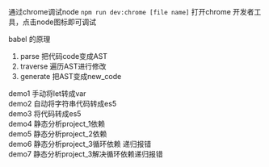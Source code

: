 通过chrome调试node `npm run dev:chrome [file name]` 打开chrome 开发者工具，点击node图标即可调试


babel 的原理

1. parse 把代码code变成AST
2. traverse 遍历AST进行修改
3. generate 把AST变成new_code


demo1 手动将let转成var   
demo2 自动将字符串代码转成es5   
demo3 将代码转成es5   
demo4 静态分析project_1依赖   
demo5 静态分析project_2依赖   
demo6 静态分析project_3循环依赖 递归报错   
demo7 静态分析project_3解决循环依赖递归报错   
